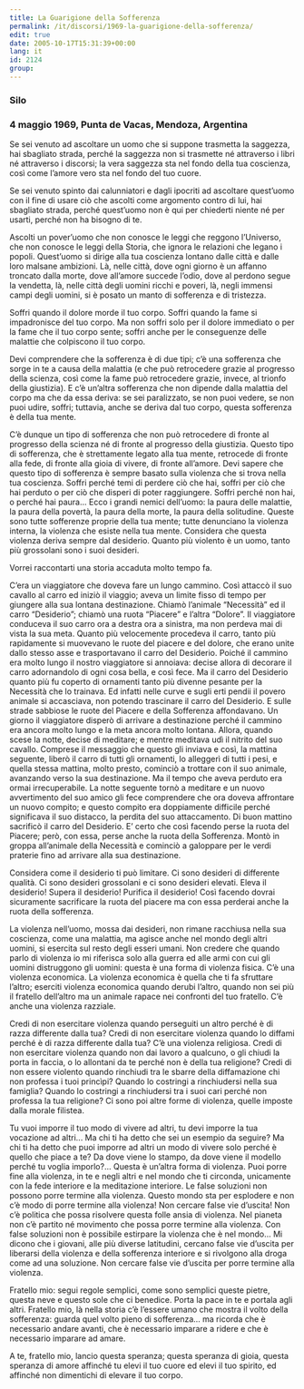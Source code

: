 ```yaml
---
title: La Guarigione della Sofferenza
permalink: /it/discorsi/1969-la-guarigione-della-sofferenza/
edit: true
date: 2005-10-17T15:31:39+00:00
lang: it
id: 2124
group:
---
```


### Silo
### 4 maggio 1969, Punta de Vacas, Mendoza, Argentina

Se sei venuto ad ascoltare un uomo che si suppone trasmetta la saggezza, hai sbagliato strada, perché la saggezza non si trasmette né attraverso i libri né attraverso i discorsi; la vera saggezza sta nel fondo della tua coscienza, così come l’amore vero sta nel fondo del tuo cuore.

Se sei venuto spinto dai calunniatori e dagli ipocriti ad ascoltare quest’uomo con il fine di usare ciò che ascolti come argomento contro di lui, hai sbagliato strada, perché quest’uomo non è qui per chiederti niente né per usarti, perché non ha bisogno di te.

Ascolti un pover’uomo che non conosce le leggi che reggono l’Universo, che non conosce le leggi della Storia, che ignora le relazioni che legano i popoli. Quest’uomo si dirige alla tua coscienza lontano dalle città e dalle loro malsane ambizioni. Là, nelle città, dove ogni giorno è un affanno troncato dalla morte, dove all’amore succede l’odio, dove al perdono segue la vendetta, là, nelle città degli uomini ricchi e poveri, là, negli immensi campi degli uomini, si è posato un manto di sofferenza e di tristezza.

Soffri quando il dolore morde il tuo corpo. Soffri quando la fame si impadronisce del tuo corpo. Ma non soffri solo per il dolore immediato o per la fame che il tuo corpo sente; soffri anche per le conseguenze delle malattie che colpiscono il tuo corpo.

Devi comprendere che la sofferenza è di due tipi; c’è una sofferenza che sorge in te a causa della malattia (e che può retrocedere grazie al progresso della scienza, così come la fame può retrocedere grazie, invece, al trionfo della giustizia). E c’è un’altra sofferenza che non dipende dalla malattia del corpo ma che da essa deriva: se sei paralizzato, se non puoi vedere, se non puoi udire, soffri; tuttavia, anche se deriva dal tuo corpo, questa sofferenza è della tua mente.

C’è dunque un tipo di sofferenza che non può retrocedere di fronte al progresso della scienza né di fronte al progresso della giustizia. Questo tipo di sofferenza, che è strettamente legato alla tua mente, retrocede di fronte alla fede, di fronte alla gioia di vivere, di fronte all’amore. Devi sapere che questo tipo di sofferenza è sempre basato sulla violenza che si trova nella tua coscienza. Soffri perché temi di perdere ciò che hai, soffri per ciò che hai perduto o per ciò che disperi di poter raggiungere. Soffri perché non hai, o perché hai paura... Ecco i grandi nemici dell’uomo: la paura delle malattie, la paura della povertà, la paura della morte, la paura della solitudine. Queste sono tutte sofferenze proprie della tua mente; tutte denunciano la violenza interna, la violenza che esiste nella tua mente. Considera che questa violenza deriva sempre dal desiderio. Quanto più violento è un uomo, tanto più grossolani sono i suoi desideri.

Vorrei raccontarti una storia accaduta molto tempo fa.

C’era un viaggiatore che doveva fare un lungo cammino. Così attaccò il suo cavallo al carro ed iniziò il viaggio; aveva un limite fisso di tempo per giungere alla sua lontana destinazione. Chiamò l’animale “Necessità” ed il carro “Desiderio”; chiamò una ruota “Piacere” e l’altra “Dolore”. Il viaggiatore conduceva il suo carro ora a destra ora a sinistra, ma non perdeva mai di vista la sua meta. Quanto più velocemente procedeva il carro, tanto più rapidamente si muovevano le ruote del piacere e del dolore, che erano unite dallo stesso asse e trasportavano il carro del Desiderio. Poiché il cammino era molto lungo il nostro viaggiatore si annoiava: decise allora di decorare il carro adornandolo di ogni cosa bella, e così fece. Ma il carro del Desiderio quanto più fu coperto di ornamenti tanto più divenne pesante per la Necessità che lo trainava. Ed infatti nelle curve e sugli erti pendii il povero animale si accasciava, non potendo trascinare il carro del Desiderio. E sulle strade sabbiose le ruote del Piacere e della Sofferenza affondavano. Un giorno il viaggiatore disperò di arrivare a destinazione perché il cammino era ancora molto lungo e la meta ancora molto lontana. Allora, quando scese la notte, decise di meditare; e mentre meditava udì il nitrito del suo cavallo. Comprese il messaggio che questo gli inviava e così, la mattina seguente, liberò il carro di tutti gli ornamenti, lo alleggerì di tutti i pesi, e quella stessa mattina, molto presto, cominciò a trottare con il suo animale, avanzando verso la sua destinazione. Ma il tempo che aveva perduto era ormai irrecuperabile. La notte seguente tornò a meditare e un nuovo avvertimento del suo amico gli fece comprendere che ora doveva affrontare un nuovo compito; e questo compito era doppiamente difficile perché significava il suo distacco, la perdita del suo attaccamento. Di buon mattino sacrificò il carro del Desiderio. E’ certo che così facendo perse la ruota del Piacere; però, con essa, perse anche la ruota della Sofferenza. Montò in groppa all’animale della Necessità e cominciò a galoppare per le verdi praterie fino ad arrivare alla sua destinazione.

Considera come il desiderio ti può limitare. Ci sono desideri di differente qualità. Ci sono desideri grossolani e ci sono desideri elevati. Eleva il desiderio! Supera il desiderio! Purifica il desiderio! Così facendo dovrai sicuramente sacrificare la ruota del piacere ma con essa perderai anche la ruota della sofferenza.

La violenza nell’uomo, mossa dai desideri, non rimane racchiusa nella sua coscienza, come una malattia, ma agisce anche nel mondo degli altri uomini, si esercita sul resto degli esseri umani. Non credere che quando parlo di violenza io mi riferisca solo alla guerra ed alle armi con cui gli uomini distruggono gli uomini: questa è una forma di violenza fisica. C’è una violenza economica. La violenza economica è quella che ti fa sfruttare l’altro; eserciti violenza economica quando derubi l’altro, quando non sei più il fratello dell’altro ma un animale rapace nei confronti del tuo fratello. C’è anche una violenza razziale.

Credi di non esercitare violenza quando perseguiti un altro perché è di razza differente dalla tua? Credi di non esercitare violenza quando lo diffami perché è di razza differente dalla tua? C’è una violenza religiosa. Credi di non esercitare violenza quando non dai lavoro a qualcuno, o gli chiudi la porta in faccia, o lo allontani da te perché non è della tua religione? Credi di non essere violento quando rinchiudi tra le sbarre della diffamazione chi non professa i tuoi princìpi? Quando lo costringi a rinchiudersi nella sua famiglia? Quando lo costringi a rinchiudersi tra i suoi cari perché non professa la tua religione? Ci sono poi altre forme di violenza, quelle imposte dalla morale filistea.

Tu vuoi imporre il tuo modo di vivere ad altri, tu devi imporre la tua vocazione ad altri... Ma chi ti ha detto che sei un esempio da seguire? Ma chi ti ha detto che puoi imporre ad altri un modo di vivere solo perché è quello che piace a te? Da dove viene lo stampo, da dove viene il modello perché tu voglia imporlo?... Questa è un’altra forma di violenza. Puoi porre fine alla violenza, in te e negli altri e nel mondo che ti circonda, unicamente con la fede interiore e la meditazione interiore. Le false soluzioni non possono porre termine alla violenza. Questo mondo sta per esplodere e non c’è modo di porre termine alla violenza! Non cercare false vie d’uscita! Non c’è politica che possa risolvere questa folle ansia di violenza. Nel pianeta non c’è partito né movimento che possa porre termine alla violenza. Con false soluzioni non è possibile estirpare la violenza che è nel mondo... Mi dicono che i giovani, alle più diverse latitudini, cercano false vie d’uscita per liberarsi della violenza e della sofferenza interiore e si rivolgono alla droga come ad una soluzione. Non cercare false vie d’uscita per porre termine alla violenza.

Fratello mio: segui regole semplici, come sono semplici queste pietre, questa neve e questo sole che ci benedice. Porta la pace in te e portala agli altri. Fratello mio, là nella storia c’è l’essere umano che mostra il volto della sofferenza: guarda quel volto pieno di sofferenza... ma ricorda che è necessario andare avanti, che è necessario imparare a ridere e che è necessario imparare ad amare.

A te, fratello mio, lancio questa speranza; questa speranza di gioia, questa speranza di amore affinché tu elevi il tuo cuore ed elevi il tuo spirito, ed affinché non dimentichi di elevare il tuo corpo.
